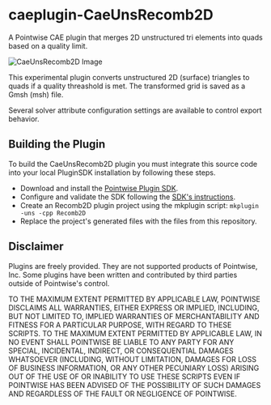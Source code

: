 # caeplugin-CaeUnsRecomb2D
A Pointwise CAE plugin that merges 2D unstructured tri elements into quads based on a quality limit.

![CaeUnsRecomb2D Image][TriToQuadImage]

This experimental plugin converts unstructured 2D (surface) triangles to quads if a quality threashold is met. The transformed grid is saved as a Gmsh (msh) file.

Several solver attribute configuration settings are available to control export behavior.

## Building the Plugin
To build the CaeUnsRecomb2D plugin you must integrate this source code into your local PluginSDK installation by following these steps.

* Download and install the [Pointwise Plugin SDK][SDKdownload].
* Configure and validate the SDK following the [SDK's instructions][SDKdocs].
* Create an Recomb2D plugin project using the mkplugin script: `mkplugin -uns -cpp Recomb2D`
* Replace the project's generated files with the files from this repository.


## Disclaimer
Plugins are freely provided. They are not supported products of
Pointwise, Inc. Some plugins have been written and contributed by third
parties outside of Pointwise's control.

TO THE MAXIMUM EXTENT PERMITTED BY APPLICABLE LAW, POINTWISE DISCLAIMS
ALL WARRANTIES, EITHER EXPRESS OR IMPLIED, INCLUDING, BUT NOT LIMITED
TO, IMPLIED WARRANTIES OF MERCHANTABILITY AND FITNESS FOR A PARTICULAR
PURPOSE, WITH REGARD TO THESE SCRIPTS. TO THE MAXIMUM EXTENT PERMITTED
BY APPLICABLE LAW, IN NO EVENT SHALL POINTWISE BE LIABLE TO ANY PARTY
FOR ANY SPECIAL, INCIDENTAL, INDIRECT, OR CONSEQUENTIAL DAMAGES
WHATSOEVER (INCLUDING, WITHOUT LIMITATION, DAMAGES FOR LOSS OF BUSINESS
INFORMATION, OR ANY OTHER PECUNIARY LOSS) ARISING OUT OF THE USE OF OR
INABILITY TO USE THESE SCRIPTS EVEN IF POINTWISE HAS BEEN ADVISED OF THE
POSSIBILITY OF SUCH DAMAGES AND REGARDLESS OF THE FAULT OR NEGLIGENCE OF
POINTWISE.

[TriToQuadImage]: https://raw.github.com/dbgarlisch/CaeUnsPrint3D/master/triToQuad.png  "tris converted to quads Image"
[SDKdocs]: http://www.pointwise.com/plugins
[SDKdownload]: http://www.pointwise.com/plugins/#sdk_downloads
